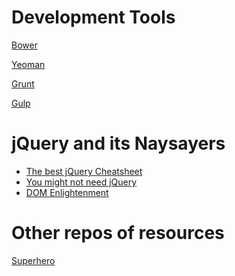 **Development Tools**
=================

[Bower](http://bower.io/)

[Yeoman](http://yeoman.io/)

[Grunt](http://gruntjs.com/)

[Gulp](http://gulpjs.com/)

**jQuery and its Naysayers**
================

* [The best jQuery Cheatsheet](http://oscarotero.com/jquery/)
* [You might not need jQuery](http://youmightnotneedjquery.com/)
* [DOM Enlightenment](http://domenlightenment.com/)


**Other repos of resources**
========================

[Superhero](http://superherojs.com/)

